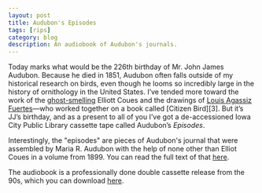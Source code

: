 ```yaml
---
layout: post
title: Audubon's Episodes
tags: [rips]
category: blog
description: An audiobook of Audubon's journals.
---
```

Today marks what would be the 226th birthday of Mr. John James Audubon. Because he died in 1851, Audubon often falls outside of my historical research on birds, even though he looms so incredibly large in the history of ornithology in the United States. I’ve tended more toward the work of the [ghost-smelling](https://books.google.com/books?id=YsQ-AQAAIAAJ&pg=PA81&dq=coues+ghost+smeller&hl=en&ei=Xjq3TcWpHsfv0gHGpfDbDw&sa=X&oi=book_result&ct=result&resnum=3&ved=0CDsQ6AEwAg%23v=onepage&q=coues%20ghost%20smeller&f=false) Elliott Coues and the drawings of [Louis Agassiz Fuertes](https://rmc.library.cornell.edu/Fuertes2000/BirdView-From=bbn&QY=c&Size=2&BirdID=2305.asp.html)—who worked together on a book called [Citizen Bird][3]. But it’s JJ’s birthday, and as a present to all of you I’ve got a de-accessioned Iowa City Public Library cassette tape called Audubon’s *Episodes*.

Interestingly, the "episodes" are pieces of Audubon's journal that were assembled by Maria R. Audubon with the help of none other than Elliot Coues in a volume from 1899. You can read the full text of that [here](https://en.wikisource.org/wiki/Audubon_and_His_Journals).

The audiobook is a professionally done double cassette release from the 90s, which you can download
[here](https://field-noise-assets.s3-us-east-2.amazonaws.com/episodes-mp3.zip).